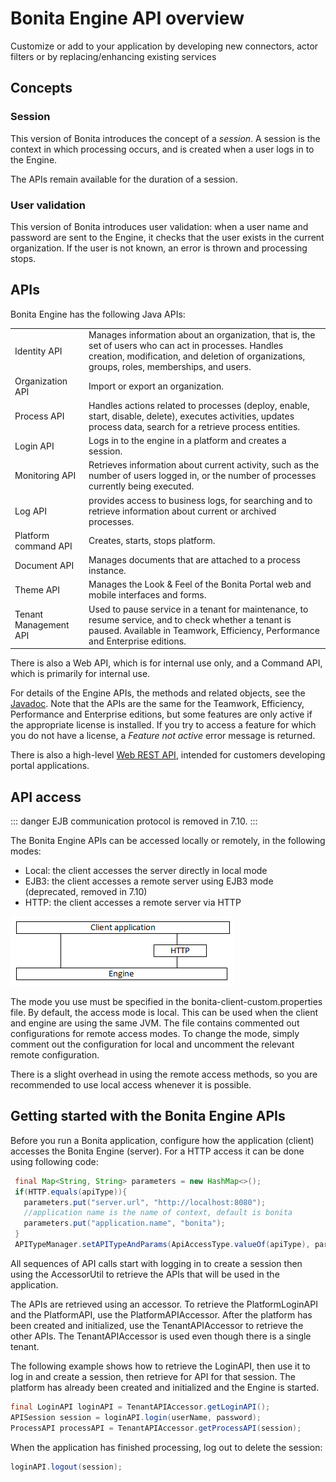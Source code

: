 # Bonita Engine API overview

Customize or add to your application by developing new connectors, actor filters or by replacing/enhancing existing services

## Concepts

### Session

This version of Bonita introduces the concept of a _session_. A session is the context in which processing occurs, and is created when a user logs in to the Engine. 

The APIs remain available for the duration of a session. 

### User validation

This version of Bonita introduces user validation: when a user name and password are sent to the Engine, it checks that the user exists in the current organization. If the user is not known, an error is thrown and processing stops.

## APIs

Bonita Engine has the following Java APIs:

|                       |                                                                                                                                                                                                      |
| :-------------------- | :--------------------------------------------------------------------------------------------------------------------------------------------------------------------------------------------------- |
| Identity API          | Manages information about an organization, that is, the set of users who can act in processes. Handles creation, modification, and deletion of organizations, groups, roles, memberships, and users. |
| Organization API      | Import or export an organization.                                                                                                                                                                    |
| Process API           | Handles actions related to processes (deploy, enable, start, disable, delete), executes activities, updates process data, search for a retrieve process entities.                                    |
| Login API             | Logs in to the engine in a platform and creates a session.                                                                                                                                           |
| Monitoring API        | Retrieves information about current activity, such as the number of users logged in, or the number of processes currently being executed.                                                            |
| Log API               | provides access to business logs, for searching and to retrieve information about current or archived processes.                                                                                     |
| Platform command API  | Creates, starts, stops platform.                                                                                                                                                                     |
| Document API          | Manages documents that are attached to a process instance.                                                                                                                                           |
| Theme API             | Manages the Look & Feel of the Bonita Portal web and mobile interfaces and forms.                                                                                                                    |
| Tenant Management API | Used to pause service in a tenant for maintenance, to resume service, and to check whether a tenant is paused. Available in Teamwork, Efficiency, Performance and Enterprise editions.               |

There is also a Web API, which is for internal use only, and a Command API,
which is primarily for internal use.

For details of the Engine APIs, the methods and related objects, see the 
[Javadoc](http://documentation.bonitasoft.com/javadoc/api/${varVersion}/index.html). 
Note that the APIs are the same for the Teamwork, Efficiency, Performance and Enterprise editions, but some features are only active if the appropriate license is installed. 
If you try to access a feature for which you do not have a license, a _Feature not active_ error message is returned.

There is also a high-level [Web REST API](rest-api-overview.md), intended for customers developing portal applications.

## API access

::: danger
EJB communication protocol is removed in 7.10.
:::

The Bonita Engine APIs can be accessed locally or remotely, in the following modes:

- Local: the client accesses the server directly in local mode
- EJB3: the client accesses a remote server using EJB3 mode (deprecated, removed in 7.10)
- HTTP&#x3A; the client accesses a remote server via HTTP

![Diagram of API access options](images/images-6_0/dev_overview_api_access.png)

The mode you use must be specified in the bonita-client-custom.properties file. By default, the access mode is local. This can be used when the client and engine are using the same JVM. The file contains commented out configurations for remote access modes. To change the mode, simply comment out the configuration for local and uncomment the relevant remote configuration.

There is a slight overhead in using the remote access methods, so you are recommended to use local access whenever it is possible.

<a id="getting-started-engine-apis"/>

## Getting started with the Bonita Engine APIs

Before you run a Bonita application, configure how the application (client) accesses the Bonita Engine (server). For a HTTP access it can be done using following code:

```java
 final Map<String, String> parameters = new HashMap<>();
 if(HTTP.equals(apiType)){
   parameters.put("server.url", "http://localhost:8080");
   //application name is the name of context, default is bonita
   parameters.put("application.name", "bonita");
 }
 APITypeManager.setAPITypeAndParams(ApiAccessType.valueOf(apiType), parameters);
```

All sequences of API calls start with logging in to create a session then using the AccessorUtil to retrieve the APIs that will be used in the application.

The APIs are retrieved using an accessor. To retrieve the PlatformLoginAPI and the PlatformAPI, use the PlatformAPIAccessor. 
After the platform has been created and initialized, use the TenantAPIAccessor to retrieve the other APIs. The TenantAPIAccessor is used even though there is a single tenant.

The following example shows how to retrieve the LoginAPI, then use it to log in and create a session, then retrieve for API for that session. 
The platform has already been created and initialized and the Engine is started.

```java
final LoginAPI loginAPI = TenantAPIAccessor.getLoginAPI();
APISession session = loginAPI.login(userName, password);
ProcessAPI processAPI = TenantAPIAccessor.getProcessAPI(session);
```

When the application has finished processing, log out to delete the session:

```java
loginAPI.logout(session);
```

